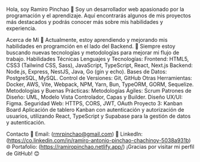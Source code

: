 Hola, soy Ramiro Pinchao 👋
Soy un desarrollador web apasionado por la programación y el aprendizaje. Aquí encontrarás algunos de mis proyectos más destacados y podrás conocer más sobre mis habilidades y experiencia.

Acerca de Mí
🌱 Actualmente, estoy aprendiendo y mejorando mis habilidades en programción en el lado del Backend.
🚀 Siempre estoy buscando nuevas tecnologías y metodologías para mejorar mi flujo de trabajo.
Habilidades Técnicas
Lenguajes y Tecnologías:
Frontend: HTML5, CSS3 (Tailwind CSS, Sass), JavaScript, TypeScript, React, Next.js
Backend: Node.js, Express, NestJS, Java, Go (gin y echo).
Bases de Datos: PostgreSQL, MySQL.
Control de Versiones: Git, GitHub
Otras Herramientas: Docker, AWS, Vite, Webpack, NPM, Yarn, Bun, TypeORM, GORM, Sequelize.
Metodologías y Buenas Prácticas:
Metodologías Ágiles: Scrum
Patrones de Diseño: UML, Modelo Vista Controlador, Capas y Builder.
Diseño UX/UI: Figma.
Seguridad Web: HTTPS, CORS, JWT, OAuth
Proyecto 3: Kanban Board
Aplicación de tablero Kanban con autenticación y autorización de usuarios, utilizando React, TypeScript y Supabase para la gestión de datos y autenticación.

Contacto
📧 Email: (rmrpinchao@gmail.com)
💼 LinkedIn: (https://co.linkedin.com/in/ramiro-antonio-pinchao-chachinoy-5038a931b)
🌐 Portafolio: (https://ramiropinchao.netlify.app/)
¡Gracias por visitar mi perfil de GitHub! 😊
